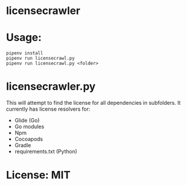 # licensecrawler
# Usage:
    pipenv install
    pipenv run licensecrawl.py
    pipenv run licensecrawl.py <folder>

# licensecrawler.py

This will attempt to find the license for all dependencies in subfolders. It currently has license resolvers for:
* Glide (Go)
* Go modules
* Npm
* Cocoapods
* Gradle
* requirements.txt (Python)

# License: MIT
